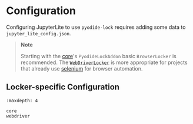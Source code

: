 # Configuration

Configuring JupyterLite to use `pyodide-lock` requires adding some data to
`jupyter_lite_config.json`.

> **Note**
>
> Starting with the [core](./core.ipynb)'s `PyodideLockAddon` basic `BrowserLocker` is
> recommended. The [`WebDriverLocker`](./webdriver.ipynb) is more appropriate for
> projects that already use [selenium](https://selenium-python.readthedocs.io/) for
> browser automation.

## Locker-specific Configuration

```{toctree}
:maxdepth: 4

core
webdriver
```
